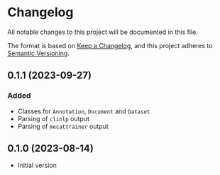 # Changelog

All notable changes to this project will be documented in this file.

The format is based on [Keep a Changelog](https://keepachangelog.com/en/1.0.0/),
and this project adheres to [Semantic Versioning](https://semver.org/spec/v2.0.0.html).

## 0.1.1 (2023-09-27)

### Added
- Classes for `Annotation`, `Document` and `Dataset`
- Parsing of `clinlp` output
- Parsing of `mecattrainer` output

## 0.1.0 (2023-08-14)

- Initial version
